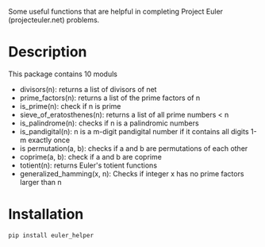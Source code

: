 Some useful functions that are helpful in completing Project Euler (projecteuler.net) problems.

# Description

This package contains 10 moduls
* divisors(n): returns a list of divisors of net
* prime_factors(n): returns a list of the prime factors of n
* is_prime(n): check if n is prime
* sieve_of_eratosthenes(n): returns a list of all prime numbers < n
* is_palindrome(n): checks if n is a palindromic numbers
* is_pandigital(n): n is a m-digit pandigital number if it contains all digits 1-m exactly once
* is permutation(a, b): checks if a and b are permutations of each other
* coprime(a, b): check if a and b are coprime
* totient(n): returns Euler's totient functions
* generalized_hamming(x, n): Checks if integer x has no prime factors larger than n

# Installation

```bash
pip install euler_helper
```